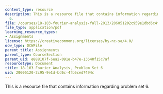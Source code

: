 ```yaml
---
content_type: resource
description: This is a resource file that contains information regarding problem set
  6.
file: /courses/18-103-fourier-analysis-fall-2013/206051202c959e1dbd6c4fb5ced7494c_MIT18_103F13_pset6.pdf
file_type: application/pdf
learning_resource_types:
- Assignments
license: https://creativecommons.org/licenses/by-nc-sa/4.0/
ocw_type: OCWFile
parent_title: Assignments
parent_type: CourseSection
parent_uid: e888107f-6ea2-091e-b47e-13640f15c7af
resourcetype: Document
title: 18.103 Fourier Analysis, Problem Set 6
uid: 20605120-2c95-9e1d-bd6c-4fb5ced7494c
---
```

This is a resource file that contains information regarding problem set 6.